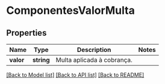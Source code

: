 # ComponentesValorMulta

## Properties
Name | Type | Description | Notes
------------ | ------------- | ------------- | -------------
**valor** | **string** | Multa aplicada à cobrança. | 

[[Back to Model list]](../../README.md#documentation-for-models) [[Back to API list]](../../README.md#documentation-for-api-endpoints) [[Back to README]](../../README.md)

